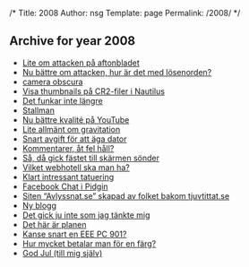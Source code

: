/*
 Title: 2008
 Author: nsg
 Template: page
  Permalink: /2008/
*/
## Archive for year 2008

 * [Lite om attacken på aftonbladet](/2008/01/03/lite-om-attacken-pa-aftonbladet/)
 * [Nu bättre om attacken, hur är det med lösenorden?](/2008/01/03/nu-battre-om-attacken-hur-ar-det-med-losenorden/)
 * [camera obscura](/2008/02/02/camera-obscura/)
 * [Visa thumbnails på CR2-filer i Nautilus](/2008/02/03/visa-thumbnails-pa-cr2-filer-i-nautilus/)
 * [Det funkar inte längre](/2008/02/11/det-funkar-inte-langre/)
 * [Stallman](/2008/02/27/stallman/)
 * [Nu bättre kvalité på YouTube](/2008/03/01/nu-battre-kvalite-pa-youtube/)
 * [Lite allmänt om gravitation](/2008/03/05/lite-allmant-om-gravitation/)
 * [Snart avgift för att äga dator](/2008/03/17/snart-avgift-for-att-aga-dator/)
 * [Kommentarer, åt fel håll?](/2008/03/25/564/)
 * [Så, då gick fästet till skärmen sönder](/2008/04/16/sa-da-gick-fastet-till-skarmen-sonder/)
 * [Vilket webhotell ska man ha?](/2008/04/27/vilket-webhotell-ska-man-ha/)
 * [Klart intressant tatuering](/2008/05/01/klart-intressant-tatuering/)
 * [Facebook Chat i Pidgin](/2008/05/31/facebook-chat-i-pidgin/)
 * [Siten “Avlyssnat.se” skapad av folket bakom tjuvtittat.se](/2008/06/25/siten-avlyssnatse-skapad-av-folket-bakom-tjuvtittatse/)
 * [Ny blogg](/2008/06/26/ny-blogg/)
 * [Det gick ju inte som jag tänkte mig](/2008/09/29/det-gick-ju-inte-som-jag-tankte-mig/)
 * [Det här är planen](/2008/10/18/det-har-ar-planen/)
 * [Kanse snart en EEE PC 901?](/2008/11/16/kanse-snart-en-eee-pc-901/)
 * [Hur mycket betalar man för en färg?](/2008/12/04/hur-mycket-betalar-man-for-en-farg/)
 * [God Jul (till mig själv)](/2008/12/25/god-jul-till-mig-sjalv/)
